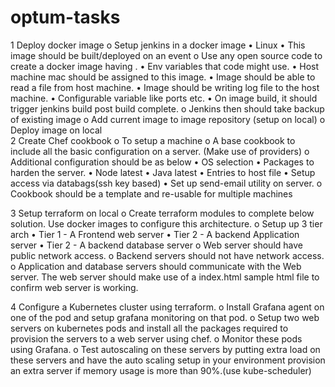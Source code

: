 # optum-tasks

1	Deploy docker image	o	Setup jenkins in a docker image 
•	Linux
•	This image should be built/deployed on an event
o	Use any open source code to create a docker image having . 
•	Env variables that code might use.
•	Host machine mac should be assigned to this image.
•	Image should be able to read a file from host machine.
•	Image should be writing log file to the host machine.
•	Configurable variable like ports etc.
•	On image build, it should trigger jenkins build post build complete.
o	Jenkins then should take backup of existing image
o	Add current image to image repository (setup on local)
o	Deploy image on local	
2	Create Chef cookbook	o	To setup a machine
o	A base cookbook to include all the basic configuration on a server. (Make use of providers)
o	Additional configuration should be as below 
•	OS selection
•	Packages to harden the server.
•	Node latest
•	Java latest
•	Entries to host file
•	Setup access via databags(ssh key based)
•	Set up send-email utility on server.
o	 Cookbook should be a template and re-usable for multiple machines
	
3	Setup terraform on local	o	Create terraform modules to complete below solution. Use docker images to configure this architecture. 
o	Setup up 3 tier arch 
•	Tier 1 - A Frontend web server
•	Tier 2 - A backend Application server
•	Tier 2 - A backend database server
o	Web server should have public network access.
o	Backend servers should not have network access.
o	Application and database servers should communicate with the Web server.
The web server should make use of a index.html sample html file to confirm web server is working.
	
4	Configure a Kubernetes cluster using terraform.	o	Install Grafana agent on one of the pod and setup grafana monitoring on that pod.
o	Setup two web servers on kubernetes pods and install all the packages required to provision the servers to a web server using chef.
o	Monitor these pods using Grafana.
o	Test autoscaling on these servers by putting extra load on these servers and have the auto scaling setup in your environment provision an extra server if memory usage is more than 90%.(use kube-scheduler)

